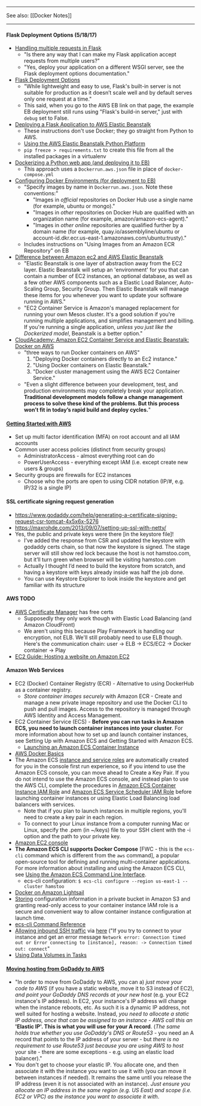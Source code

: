 ***

See also: [[Docker Notes]]

***

#### Flask Deployment Options (5/18/17)
* [Handling multiple requests in Flask](http://stackoverflow.com/questions/14672753/handling-multiple-requests-in-flask)
  * "Is there any way that I can make my Flask application accept requests from multiple users?"
  * "Yes, deploy your application on a different WSGI server, see the Flask deployment options documentation."
* [Flask Deployment Options](http://flask.pocoo.org/docs/0.12/deploying/)
  * "While lightweight and easy to use, Flask's built-in server is not suitable for production as it doesn’t scale well and by default serves only one request at a time."
  * This said, when you go to the AWS EB link on that page, the example EB deployment still runs using "Flask's build-in server," just with `debug` set to False.
* [Deploying a Flask Application to AWS Elastic Beanstalk](http://docs.aws.amazon.com/elasticbeanstalk/latest/dg/create-deploy-python-flask.html)
  * These instructions don't use Docker; they go straight from Python to AWS.
  * [Using the AWS Elastic Beanstalk Python Platform](http://docs.aws.amazon.com/elasticbeanstalk/latest/dg/create-deploy-python-container.html)
  * `pip freeze > requirements.txt` to create this file from all the installed packages in a virtualenv
* [Dockerizing a Python web app (and deploying it to EB)](https://aws.amazon.com/blogs/devops/dockerizing-a-python-web-app/)
  * This approach uses a `Dockerrun.aws.json` file in place of `docker-compose.yml`
* [Configuring Docker Environments (for deployment to EB)](http://docs.aws.amazon.com/elasticbeanstalk/latest/dg/create_deploy_docker.container.console.html)
  * "Specify images by name in `Dockerrun.aws.json`. Note these conventions:"
    * "Images in *official* repositories on Docker Hub use a single name (for example, ubuntu or mongo)."
    * "Images in *other* repositories on Docker Hub are qualified with an organization name (for example, amazon/amazon-ecs-agent)."
    * "Images in *other online* repositories are qualified further by a domain name (for example, quay.io/assemblyline/ubuntu or account-id.dkr.ecr.us-east-1.amazonaws.com/ubuntu:trusty)."
  * Includes instructions on "Using Images from an Amazon ECR Repository" on EB
* [Difference between Amazon ec2 and AWS Elastic Beanstalk](http://stackoverflow.com/questions/25956193/difference-between-amazon-ec2-and-aws-elastic-beanstalk)
  * "Elastic Beanstalk is one layer of abstraction away from the EC2 layer. Elastic Beanstalk will setup an 'environment' for you that can contain a number of EC2 instances, an optional database, as well as a few other AWS components such as a Elastic Load Balancer, Auto-Scaling Group, Security Group. Then Elastic Beanstalk will manage these items for you whenever you want to update your software running in AWS."
  * "EC2 Container Service is Amazon's managed replacement for running your own Mesos cluster. It's a good solution if you're running multiple applications, and simplifies management and billing. If you're running a single application, *unless you just like the Dockerized model*, Beanstalk is a better option."
* [CloudAcademy: Amazon EC2 Container Service and Elastic Beanstalk: Docker on AWS](http://cloudacademy.com/blog/amazon-ec2-container-service-docker-aws/)
  * "three ways to run Docker containers on AWS"
      1. "Deploying Docker containers directly to an Ec2 instance."
      2. "Using Docker containers on Elastic Beanstalk."
      3. "Docker cluster management using the AWS EC2 Container Service."
  * "Even a slight difference between your development, test, and production environments may completely break your application. **Traditional development models follow a change management process to solve these kind of the problems. But this process won’t fit in today’s rapid build and deploy cycles.**"

#### [Getting Started with AWS](https://www.youtube.com/watch?v=bFc5Fg9YSQg)
* Set up multi factor identification (MFA) on root account and all IAM accounts
* Common user access policies (distinct from security groups)
  * AdministratorAccess - almost everything root can do
  * PowerUserAccess - everything except IAM (i.e. except create new users & groups)
* Security groups are firewalls for EC2 instances
  * Choose who the ports are open to using CIDR notation (IP/#, e.g. IP/32 is a single IP)

#### SSL certificate signing request generation
* https://www.godaddy.com/help/generating-a-certificate-signing-request-csr-tomcat-4x5x6x-5276
* https://maxrohde.com/2013/09/07/setting-up-ssl-with-netty/
* Yes, the public and private keys were there [in the keystore file]!
  * I’ve added the response from CSR and  updated the keystore with godaddy certs chain, so that now the keystore is  signed. The stage server will still show red lock because the host is not hamstoo.com, but it’ll turn green when browser will be visiting hamstoo.com
  * Actually I thought I’d need to build the keystore from scratch, and having a keystore with keys already inside was half the job done. 
  * You can use Keystore Explorer to look inside the keystore and get familiar with its structure

#### AWS TODO
* [AWS Certificate Manager](https://aws.amazon.com/blogs/aws/new-aws-certificate-manager-deploy-ssltls-based-apps-on-aws/) has free certs
  * Supposedly they only work though with Elastic Load Balancing (and Amazon CloudFront)
  * We aren't using this because Play Framework is handling our encryption, not ELB.  We'll still probably need to use ELB though.  Here's the communication chain: user -> ELB -> ECS/EC2 -> Docker container -> Play
* [EC2 Guide: Hosting a website on Amazon EC2](http://www.paul-norman.co.uk/2011/02/hosting-a-website-on-amazon-ec2)

#### Amazon Web Services
* EC2 (Docker) Container Registry (ECR) - Alternative to using DockerHub as a container registry.
  * *Store container images securely* with Amazon ECR - Create and manage a new private image repository and use the Docker CLI to push and pull images. Access to the repository is managed through AWS Identity and Access Management. 
* EC2 Container Service (ECS) - **Before you can run tasks in Amazon ECS, you need to launch container instances into your cluster**. For more information about how to set up and launch container instances, see Setting Up with Amazon ECS and Getting Started with Amazon ECS.
  * [Launching an Amazon ECS Container Instance](http://docs.aws.amazon.com/AmazonECS/latest/developerguide/launch_container_instance.html)
* [AWS Docker Basics](http://docs.aws.amazon.com/AmazonECS/latest/developerguide/docker-basics.html)
* The Amazon ECS [instance and service roles](http://docs.aws.amazon.com/AmazonECS/latest/developerguide/get-set-up-for-amazon-ecs.html#create-an-iam-user) are automatically created for you in the console first run experience, so if you intend to use the Amazon ECS console, you can move ahead to Create a Key Pair. If you do not intend to use the Amazon ECS console, and instead plan to use the AWS CLI, complete the procedures in [Amazon ECS Container Instance IAM Role](http://docs.aws.amazon.com/AmazonECS/latest/developerguide/instance_IAM_role.html) and [Amazon ECS Service Scheduler IAM Role](http://docs.aws.amazon.com/AmazonECS/latest/developerguide/service_IAM_role.html) before launching container instances or using Elastic Load Balancing load balancers with services.
  * Note that if you plan to launch instances in multiple regions, you'll need to create a key pair in each region.
  * To connect to your Linux instance from a computer running Mac or Linux, specify the .pem (in ~/keys) file to your SSH client with the -i option and the path to your private key.
* [Amazon EC2 console](https://console.aws.amazon.com/ec2/)
* **The Amazon ECS CLI supports Docker Compose** [FWC - this is the `ecs-cli` command which is different from the `aws` command], a popular open-source tool for defining and running multi-container applications. For more information about installing and using the Amazon ECS CLI, see [Using the Amazon ECS Command Line Interface](http://docs.aws.amazon.com/AmazonECS/latest/developerguide/ECS_CLI.html).
  * ecs-cli configuration: `$ ecs-cli configure --region us-east-1 --cluster hamstoo`
* [Docker on Amazon Lightsail](https://davekz.com/docker-on-lightsail/)
* [Storing](http://docs.aws.amazon.com/AmazonECS/latest/developerguide/instance_IAM_role.html) configuration information in a private bucket in Amazon S3 and granting read-only access to your container instance IAM role is a secure and convenient way to allow container instance configuration at launch time.
* [ecs-cli Command Reference](http://docs.aws.amazon.com/AmazonECS/latest/developerguide/cmd-ecs-cli.html)
* [Allowing inbound SSH traffic](http://docs.aws.amazon.com/AWSEC2/latest/UserGuide/authorizing-access-to-an-instance.html#add-rule-authorize-access) via [here](http://docs.aws.amazon.com/AWSEC2/latest/UserGuide/TroubleshootingInstancesConnecting.html) ("If you try to connect to your instance and get an error message `Network error: Connection timed out or Error connecting to [instance], reason: -> Connection timed out: connect`"
* [Using Data Volumes in Tasks](http://docs.aws.amazon.com/AmazonECS/latest/developerguide/using_data_volumes.html)

#### [Moving hosting from GoDaddy to AWS](http://serverfault.com/questions/611805/switching-hosting-from-godaddy-to-aws)
* "In order to move from GoDaddy to AWS, you can a) *just move your code to AWS* (if you have a static website, move it to S3 instead of EC2), *and point your GoDaddy DNS records at your new host* (e.g. your EC2 instance's IP address). In EC2, your instance's IP address will change when the instance reboots, etc. As such it is a dynamic IP address, not well suited for hosting a website. Instead, *you need to allocate a static IP address, once that can be assigned to an instance - AWS call this an* **'Elastic IP'. This is what you will use for your A record**. (*The same holds true whether you use GoDaddy's DNS or Route53* - you need an A record that points to the IP address of your server - but *there is no requirement to use Route53 just because you are using AWS to host* your site - there are some exceptions - e.g. using an elastic load balancer)."
* You don't get to choose your elastic IP. You allocate one, and then associate it with the instance you want to use it with (you can move it between instances if needed). It remains the same until you release the IP address (even it is not associated with an instance). *Just ensure you allocate an IP address in the same region (e.g. US East) and scope (i.e. EC2 or VPC) as the instance you want to associate it with*.